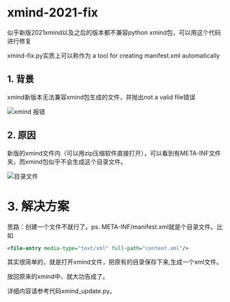 # xmind-2021-fix
似乎新版2021xmind以及之后的版本都不兼容python xmind包，可以用这个代码进行修复

xmind-fix.py实质上可以称作为 a tool for creating manifest.xml  automatically

## 1. 背景

xmind新版本无法兼容xmind包生成的文件，并抛出not a valid file错误

![xmind 报错](C:\Users\10291\AppData\Roaming\Typora\typora-user-images\image-20220425100435291.png)

## 2. 原因

新版的xmind文件内（可以用zip压缩软件直接打开），可以看到有META-INF文件夹，而xmind包似乎不会生成这个目录文件。

![目录文件](C:\Users\10291\AppData\Roaming\Typora\typora-user-images\image-20220425100605409.png)

# 3. 解决方案

思路：创建一个文件不就行了。ps. META-INF/manifest.xml就是个目录文件。比如 

```xml
<file-entry media-type="text/xml" full-path="content.xml"/>
```

其实很简单的，就是打开xmind文件，把原有的目录保存下来,生成一个xml文件。

放回原来的xmind中，就大功告成了。

详细内容请参考代码xmind_update.py。







